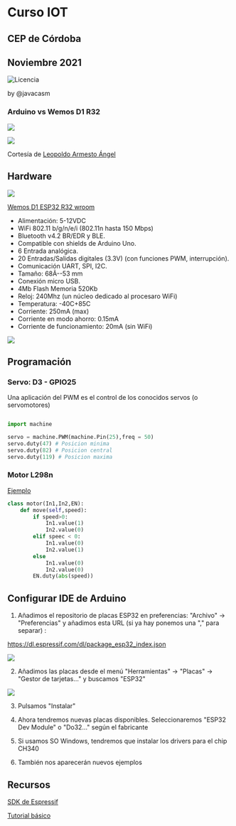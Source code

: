 # Curso IOT 

## CEP de Córdoba

## Noviembre 2021

![Licencia](./images/LicenciaCC_peque.png)

by @javacasm


### Arduino vs Wemos D1 R32

![](./images/Correspondencia-Arduino-WemosD1R32.png)

![](./images/Pinout-Arduino-WemosD1R32.png)

Cortesía de [Leopoldo Armesto Ángel](https://www.slideshare.net/LeopoldoArmestongel)



## Hardware

![](./images/wemos-d1-esp32-r32-wroom-32-wifi-y-bluetooth.jpg)

[Wemos D1 ESP32 R32 wroom](https://solectroshop.com/es/modulos-wifi/1755-wemos-d1-esp32-r32-wroom-32-wifi-y-bluetooth.html)


* Alimentación: 5-12VDC
* WiFi 802.11 b/g/n/e/i (802.11n hasta 150 Mbps)
* Bluetooth v4.2 BR/EDR y BLE.
* Compatible con shields de Arduino Uno.
* 6 Entrada analógica.
* 20 Entradas/Salidas digitales (3.3V) (con funciones PWM, interrupción).
* Comunicación UART, SPI, I2C.
* Tamaño: 68Ã--53 mm
* Conexión micro USB.
* 4Mb Flash Memoria 520Kb
* Reloj: 240Mhz (un núcleo dedicado al procesaro WiFi)
* Temperatura: -40C+85C
* Corriente: 250mA (max)
* Corriente en modo ahorro: 0.15mA
* Corriente de funcionamiento: 20mA (sin WiFi) 


![](./images/pinOut-R32-compressor-600x373.png)

## Programación

### Servo: D3 - GPIO25

Una aplicación del PWM es el control de los conocidos servos (o servomotores)

```python

import machine

servo = machine.PWM(machine.Pin(25),freq = 50)
servo.duty(47) # Posicion minima
servo.duty(82) # Posicion central
servo.duty(119) # Posicion maxima

```

### Motor L298n

[Ejemplo](https://github.com/GuyCarver/MicroPython/blob/master/lib/L298N.py)

```python
class motor(In1,In2,EN):
	def move(self,speed):
		if speed>0:
			In1.value(1)
			In2.value(0)
		elif speec < 0:
			In1.value(0)
			In2.value(1)
		else
			In1.value(0)
			In2.value(0)
		EN.duty(abs(speed))
```

## Configurar IDE de Arduino

1. Añadimos el repositorio de placas ESP32 en preferencias: "Archivo" -> "Preferencias" y añadimos esta URL (si ya hay ponemos una "," para separar) :

https://dl.espressif.com/dl/package_esp32_index.json

![](./images/3.png)

2. Añadimos las placas desde el menú "Herramientas" -> "Placas" -> "Gestor de tarjetas..." y buscamos "ESP32"

![](./images/4.png)

3. Pulsamos "Instalar"

4. Ahora tendremos nuevas placas disponibles. Seleccionaremos "ESP32 Dev Module" o "Do32..." según el fabricante

5. Si usamos SO Windows, tendremos que instalar los drivers para el chip CH340

6. También nos aparecerán nuevos ejemplos

## Recursos

[SDK de Espressif](https://github.com/espressif/arduino-esp32)


[Tutorial básico](https://solectroshop.com/es/content/125-tutorial-para-la-placa-wemos-d1-esp32-r32-wroom-32-wifi-y-bluetooth)
